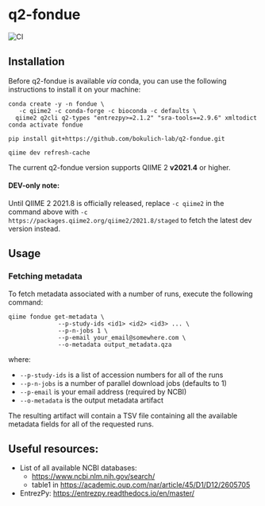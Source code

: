 # q2-fondue 
![CI](https://github.com/bokulich-lab/q2-fondue/actions/workflows/ci.yml/badge.svg)

## Installation

Before q2-fondue is available *via* conda, you can use the following instructions to install it on your machine:

```shell
conda create -y -n fondue \
   -c qiime2 -c conda-forge -c bioconda -c defaults \
  qiime2 q2cli q2-types "entrezpy>=2.1.2" "sra-tools==2.9.6" xmltodict
conda activate fondue

pip install git+https://github.com/bokulich-lab/q2-fondue.git

qiime dev refresh-cache
```

The current q2-fondue version supports QIIME 2 **v2021.4** or higher.

#### DEV-only note:
Until QIIME 2 2021.8 is officially released, replace `-c qiime2` in the command above with
`-c https://packages.qiime2.org/qiime2/2021.8/staged` to fetch the latest dev version instead.

## Usage
### Fetching metadata

To fetch metadata associated with a number of runs, execute the following command:

```shell
qiime fondue get-metadata \
              --p-study-ids <id1> <id2> <id3> ... \
              --p-n-jobs 1 \
              --p-email your_email@somewhere.com \
              --o-metadata output_metadata.qza
```

where:
- `--p-study-ids` is a list of accession numbers for all of the runs
- `--p-n-jobs` is a number of parallel download jobs (defaults to 1)
- `--p-email` is your email address (required by NCBI)
- `--o-metadata` is the output metadata artifact

The resulting artifact will contain a TSV file containing all the available metadata fields
for all of the requested runs.

## Useful resources:
* List of all available NCBI databases: 
  - https://www.ncbi.nlm.nih.gov/search/
  - table1 in https://academic.oup.com/nar/article/45/D1/D12/2605705
* EntrezPy: https://entrezpy.readthedocs.io/en/master/
